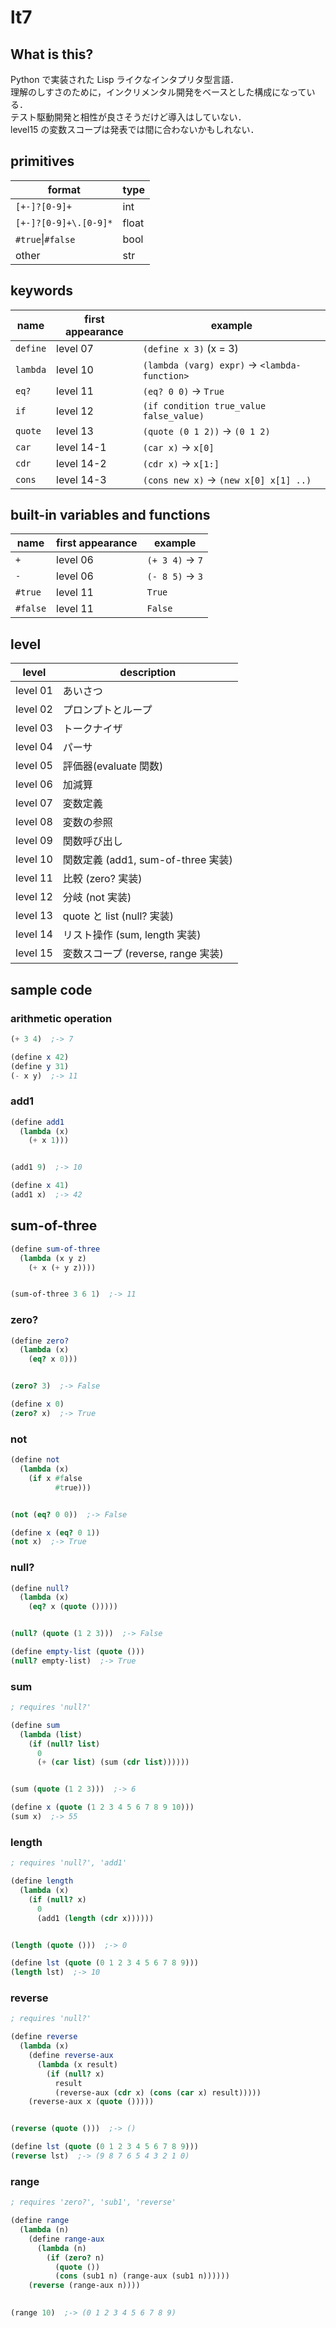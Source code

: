 # lt7

## What is this?
Python で実装された Lisp ライクなインタプリタ型言語．  
理解のしすさのために，インクリメンタル開発をベースとした構成になっている．  
テスト駆動開発と相性が良さそうだけど導入はしていない．  
level15 の変数スコープは発表では間に合わないかもしれない．  

## primitives

format | type
--- | ---
`[+-]?[0-9]+` | int
`[+-]?[0-9]+\.[0-9]*` | float
`#true`\|`#false` | bool
other | str

## keywords

name |first appearance | example
--- | --- | ---
`define` | level 07 | `(define x 3)` (x = 3)
`lambda` | level 10 | `(lambda (varg) expr)` -> `<lambda-function>`
`eq?` | level 11 | `(eq? 0 0)` -> `True`
`if` | level 12 | `(if condition true_value false_value)`
`quote` | level 13 | `(quote (0 1 2))` -> `(0 1 2)`
`car` | level 14-1 | `(car x)` -> `x[0]`
`cdr` | level 14-2 | `(cdr x)` -> `x[1:]`
`cons` | level 14-3 | `(cons new x)` -> `(new x[0] x[1] ..)`

## built-in variables and functions
name | first appearance | example
--- | --- | ---
`+` | level 06 | `(+ 3 4)` -> `7`
`-` | level 06 | `(- 8 5)` -> `3`
`#true` | level 11 | `True`
`#false` | level 11 | `False`

## level

level | description
--- | ---
level 01 | あいさつ
level 02 | プロンプトとループ
level 03 | トークナイザ
level 04 | パーサ
level 05 | 評価器(evaluate 関数)
level 06 | 加減算
level 07 | 変数定義
level 08 | 変数の参照
level 09 | 関数呼び出し
level 10 | 関数定義 (add1, sum-of-three 実装)
level 11 | 比較 (zero? 実装)
level 12 | 分岐 (not 実装)
level 13 | quote と list (null? 実装)
level 14 | リスト操作 (sum, length  実装)
level 15 | 変数スコープ (reverse, range 実装)

## sample code
### arithmetic operation
```Scheme
(+ 3 4)  ;-> 7

(define x 42)
(define y 31)
(- x y)  ;-> 11
```

### add1
```Scheme
(define add1
  (lambda (x)
    (+ x 1)))


(add1 9)  ;-> 10

(define x 41)
(add1 x)  ;-> 42
```

## sum-of-three
```Scheme
(define sum-of-three
  (lambda (x y z)
    (+ x (+ y z))))


(sum-of-three 3 6 1)  ;-> 11
```

### zero?
```Scheme
(define zero?
  (lambda (x)
    (eq? x 0)))


(zero? 3)  ;-> False

(define x 0)
(zero? x)  ;-> True
```

### not
```Scheme
(define not
  (lambda (x)
    (if x #false
          #true)))


(not (eq? 0 0))  ;-> False

(define x (eq? 0 1))
(not x)  ;-> True
```

### null?
```Scheme
(define null?
  (lambda (x)
    (eq? x (quote ()))))


(null? (quote (1 2 3)))  ;-> False

(define empty-list (quote ()))
(null? empty-list)  ;-> True
```

### sum
```Scheme
; requires 'null?'

(define sum
  (lambda (list)
    (if (null? list)
      0
      (+ (car list) (sum (cdr list))))))


(sum (quote (1 2 3)))  ;-> 6

(define x (quote (1 2 3 4 5 6 7 8 9 10)))
(sum x)  ;-> 55
```

### length
```Scheme
; requires 'null?', 'add1'

(define length
  (lambda (x)
    (if (null? x) 
      0
      (add1 (length (cdr x))))))


(length (quote ()))  ;-> 0

(define lst (quote (0 1 2 3 4 5 6 7 8 9)))
(length lst)  ;-> 10
```

### reverse
```Scheme
; requires 'null?'

(define reverse
  (lambda (x)
    (define reverse-aux
      (lambda (x result)
        (if (null? x)
          result
          (reverse-aux (cdr x) (cons (car x) result)))))
    (reverse-aux x (quote ()))))


(reverse (quote ()))  ;-> ()

(define lst (quote (0 1 2 3 4 5 6 7 8 9)))
(reverse lst)  ;-> (9 8 7 6 5 4 3 2 1 0)
```

### range
```Scheme
; requires 'zero?', 'sub1', 'reverse'

(define range
  (lambda (n)
    (define range-aux
      (lambda (n)
        (if (zero? n)
          (quote ())
          (cons (sub1 n) (range-aux (sub1 n))))))
    (reverse (range-aux n))))
    

(range 10)  ;-> (0 1 2 3 4 5 6 7 8 9)
```
